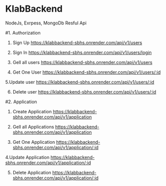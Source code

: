 # KlabBackend
NodeJs, Exrpess, MongoDb Resful Api


#1. Authorization

1. Sign Up
    https://klabbackend-sbhs.onrender.com/api/v1/users


2. Sign In
    https://klabbackend-sbhs.onrender.com/api/v1/users/login


3. Gell all users
    https://klabbackend-sbhs.onrender.com/api/v1/users


4. Get One User
    https://klabbackend-sbhs.onrender.com/api/v1/users/:id


5.Update user
    https://klabbackend-sbhs.onrender.com/api/v1/users/:id


6. Delete user
    https://klabbackend-sbhs.onrender.com/api/v1/users/:id
    
#2. Application

1. Create Application
    https://klabbackend-sbhs.onrender.com/api/v1/application


2. Gell all Applications
    https://klabbackend-sbhs.onrender.com/api/v1/application


3. Get One Application
    https://klabbackend-sbhs.onrender.com/api/v1/application/:id


4.Update Application
    https://klabbackend-sbhs.onrender.com/api/v1/application/:id


5. Delete Application
    https://klabbackend-sbhs.onrender.com/api/v1/application/:id

